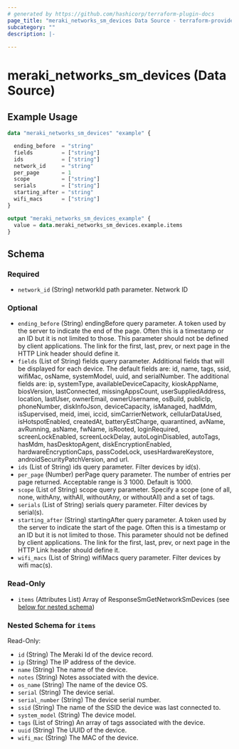 ```yaml
---
# generated by https://github.com/hashicorp/terraform-plugin-docs
page_title: "meraki_networks_sm_devices Data Source - terraform-provider-meraki"
subcategory: ""
description: |-
  
---
```


# meraki_networks_sm_devices (Data Source)



## Example Usage

```terraform
data "meraki_networks_sm_devices" "example" {

  ending_before  = "string"
  fields         = ["string"]
  ids            = ["string"]
  network_id     = "string"
  per_page       = 1
  scope          = ["string"]
  serials        = ["string"]
  starting_after = "string"
  wifi_macs      = ["string"]
}

output "meraki_networks_sm_devices_example" {
  value = data.meraki_networks_sm_devices.example.items
}
```

<!-- schema generated by tfplugindocs -->
## Schema

### Required

- `network_id` (String) networkId path parameter. Network ID

### Optional

- `ending_before` (String) endingBefore query parameter. A token used by the server to indicate the end of the page. Often this is a timestamp or an ID but it is not limited to those. This parameter should not be defined by client applications. The link for the first, last, prev, or next page in the HTTP Link header should define it.
- `fields` (List of String) fields query parameter. Additional fields that will be displayed for each device.
    The default fields are: id, name, tags, ssid, wifiMac, osName, systemModel, uuid, and serialNumber. The additional fields are: ip,
    systemType, availableDeviceCapacity, kioskAppName, biosVersion, lastConnected, missingAppsCount, userSuppliedAddress, location, lastUser,
    ownerEmail, ownerUsername, osBuild, publicIp, phoneNumber, diskInfoJson, deviceCapacity, isManaged, hadMdm, isSupervised, meid, imei, iccid,
    simCarrierNetwork, cellularDataUsed, isHotspotEnabled, createdAt, batteryEstCharge, quarantined, avName, avRunning, asName, fwName,
    isRooted, loginRequired, screenLockEnabled, screenLockDelay, autoLoginDisabled, autoTags, hasMdm, hasDesktopAgent, diskEncryptionEnabled,
    hardwareEncryptionCaps, passCodeLock, usesHardwareKeystore, androidSecurityPatchVersion, and url.
- `ids` (List of String) ids query parameter. Filter devices by id(s).
- `per_page` (Number) perPage query parameter. The number of entries per page returned. Acceptable range is 3 1000. Default is 1000.
- `scope` (List of String) scope query parameter. Specify a scope (one of all, none, withAny, withAll, withoutAny, or withoutAll) and a set of tags.
- `serials` (List of String) serials query parameter. Filter devices by serial(s).
- `starting_after` (String) startingAfter query parameter. A token used by the server to indicate the start of the page. Often this is a timestamp or an ID but it is not limited to those. This parameter should not be defined by client applications. The link for the first, last, prev, or next page in the HTTP Link header should define it.
- `wifi_macs` (List of String) wifiMacs query parameter. Filter devices by wifi mac(s).

### Read-Only

- `items` (Attributes List) Array of ResponseSmGetNetworkSmDevices (see [below for nested schema](#nestedatt--items))

<a id="nestedatt--items"></a>
### Nested Schema for `items`

Read-Only:

- `id` (String) The Meraki Id of the device record.
- `ip` (String) The IP address of the device.
- `name` (String) The name of the device.
- `notes` (String) Notes associated with the device.
- `os_name` (String) The name of the device OS.
- `serial` (String) The device serial.
- `serial_number` (String) The device serial number.
- `ssid` (String) The name of the SSID the device was last connected to.
- `system_model` (String) The device model.
- `tags` (List of String) An array of tags associated with the device.
- `uuid` (String) The UUID of the device.
- `wifi_mac` (String) The MAC of the device.
